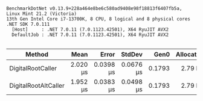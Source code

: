 ```

BenchmarkDotNet v0.13.9+228a464e8be6c580ad9408e98f18813f6407fb5a, Linux Mint 21.2 (Victoria)
13th Gen Intel Core i7-13700K, 8 CPU, 8 logical and 8 physical cores
.NET SDK 7.0.111
  [Host]     : .NET 7.0.11 (7.0.1123.42501), X64 RyuJIT AVX2
  DefaultJob : .NET 7.0.11 (7.0.1123.42501), X64 RyuJIT AVX2


```
| Method               | Mean     | Error     | StdDev    | Gen0   | Allocated |
|--------------------- |---------:|----------:|----------:|-------:|----------:|
| DigitalRootCaller    | 2.020 μs | 0.0398 μs | 0.0676 μs | 0.1793 |   2.79 KB |
| DigitalRootAltCaller | 1.952 μs | 0.0383 μs | 0.0498 μs | 0.1793 |   2.79 KB |
